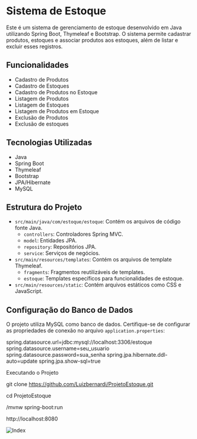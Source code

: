 # Sistema de Estoque

Este é um sistema de gerenciamento de estoque desenvolvido em Java utilizando Spring Boot, Thymeleaf e Bootstrap. O sistema permite cadastrar produtos, estoques e associar produtos aos estoques, além de listar e excluir esses registros.

## Funcionalidades

- Cadastro de Produtos
- Cadastro de Estoques
- Cadastro de Produtos no Estoque
- Listagem de Produtos
- Listagem de Estoques
- Listagem de Produtos em Estoque
- Exclusão de Produtos 
- Exclusão de estoques

## Tecnologias Utilizadas

- Java
- Spring Boot
- Thymeleaf
- Bootstrap
- JPA/Hibernate
- MySQL

## Estrutura do Projeto

- `src/main/java/com/estoque/estoque`: Contém os arquivos de código fonte Java.
  - `controllers`: Controladores Spring MVC.
  - `model`: Entidades JPA.
  - `repository`: Repositórios JPA.
  - `service`: Serviços de negócios.
- `src/main/resources/templates`: Contém os arquivos de template Thymeleaf.
  - `fragments`: Fragmentos reutilizáveis de templates.
  - `estoque`: Templates específicos para funcionalidades de estoque.
- `src/main/resources/static`: Contém arquivos estáticos como CSS e JavaScript.

## Configuração do Banco de Dados

O projeto utiliza MySQL como banco de dados. Certifique-se de configurar as propriedades de conexão no arquivo `application.properties`:

spring.datasource.url=jdbc:mysql://localhost:3306/estoque
spring.datasource.username=seu_usuario
spring.datasource.password=sua_senha
spring.jpa.hibernate.ddl-auto=update
spring.jpa.show-sql=true



Executando o Projeto

git clone https://github.com/Luizbernardi/ProjetoEstoque.git

cd ProjetoEstoque

/mvnw spring-boot:run

http://localhost:8080

![Index](https://github.com/user-attachments/assets/1f863921-62f5-460b-a610-01bbe1127ed5)


